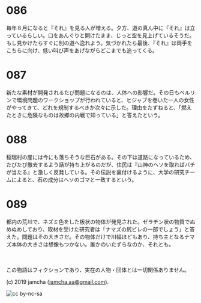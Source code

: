 

# 086

毎年８月になると『それ』を見る人が増える。夕方、道の真ん中に『それ』は立っているらしい。口をあんぐりと開けたまま、じっと空を見上げているそうだ。もし見かけたらすぐに別の道へ逸れよう。気づかれたら最後、『それ』は両手をこちらに向け、低い叫び声をあげながらどこまでも追ってくる。

# 087

新たな素材が開発されるたび問題になるのは、人体への影響だ。その日もベルリンで環境問題のワークショップが行われていると、ヒジャブを巻いた一人の女性がやってきて、どれを規制するべきか次々に示した。理由をたずねると、「燃えたときに危険なものは故郷の内戦で知っている」と答えたという。

# 088

稲瑞村の崖には今にも落ちそうな巨石がある。その下は道路になっているため、たびたび撤去するよう話が持ち上がるのだが、住民は『山神のヘソを取ればバチが当たる』と激しく反発している。その伝説を裏付けるように、大学の研究チームによると、石の成分はヘソのゴマと一致するという。

# 089

都内の荒川で、ネズミ色をした板状の物体が発見された。ゼラチン状の物質でぬめぬめしており、取材を受けた研究者は「ナマズの尻ビレの一部でしょう」と答えた。問題はその大きさだ。その物体だけで川幅ほどもあり、持ち主となるナマズ本体の大きさは想像もつかない。誰かのいたずらなのか、それとも。

<br>  
<br>  
この物語はフィクションであり、実在の人物・団体とは一切関係ありません。  

(c) 2019 jamcha (jamcha.aa@gmail.com).  

![cc by-nc-sa](https://i.creativecommons.org/l/by-nc-sa/4.0/88x31.png)  

